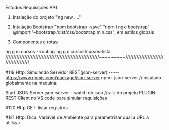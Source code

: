 Estudos Requisições API

1. Intalação do projeto "ng new ...."

2. Intalação Bootstrap "npm bootstrap -save"
			"npm i ngx-bootstrap"
   @import '~bootstrap/dist/css/bootstrap.min.css'; em estilos globais

3. Componentes e rotas

ng g m cursos --routing
ng g c cursos/cursos-lista
///////////////////////////////////////////////////////////~~~~~~~~~///////////////////////////////////////

#119 Http: Simulando Servidor REST(json-server) ----- https://www.npmjs.com/package/json-server
npm i json-server //Instalado globalmente na maquina 

Start JSON Server
json-server --watch db.json //raiz do projeto 
PLUGIN: REST Client no VS code para simular requisições

#120 Http GET: listar registros

#121 Http: Dica: Variável de Ambiente para parametrizar qual a URL a utlilizar